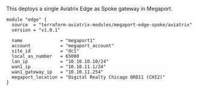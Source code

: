 This deploys a single Aviatrix Edge as Spoke gateway in Megaport.

```hcl
module "edge" {
  source  = "terraform-aviatrix-modules/megaport-edge-spoke/aviatrix"
  version = "v1.0.1"

  name              = "megaport1"
  account           = "megaport_account"
  site_id           = "dc1"
  local_as_number   = 65000
  lan_ip            = "10.10.10.10/24"
  wan1_ip           = "10.10.11.1/24"
  wan1_gateway_ip   = "10.10.11.254"
  megaport_location = "Digital Realty Chicago ORD11 (CHI2)"
}
```
